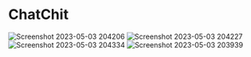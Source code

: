 # ChatChit
![Screenshot 2023-05-03 204206](https://user-images.githubusercontent.com/95926012/235934215-731e2897-883f-44d6-82ea-399bd0e6c6ee.png) ![Screenshot 2023-05-03 204227](https://user-images.githubusercontent.com/95926012/235934248-48f89f41-de4d-4f35-a2a9-d8ff3c91225a.png) ![Screenshot 2023-05-03 204334](https://user-images.githubusercontent.com/95926012/235934253-4e21efec-bbd3-441b-a1c7-3ae2a9214453.png)
![Screenshot 2023-05-03 203939](https://user-images.githubusercontent.com/95926012/235934258-1135263e-455d-4f2f-af04-091fbae0c2ca.png)
